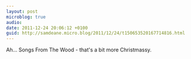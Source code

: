 ```yaml
---
layout: post
microblog: true
audio: 
date: 2011-12-24 20:06:12 +0100
guid: http://samdeane.micro.blog/2011/12/24/t150653520167714816.html
---
```

Ah... Songs From The Wood - that's a bit more Christmassy.
